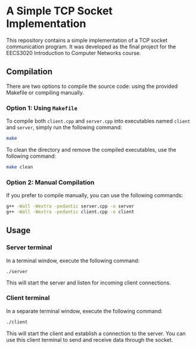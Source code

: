 # A Simple TCP Socket Implementation

This repository contains a simple implementation of a TCP socket communication program. It was developed as the final project for the EECS3020 Introduction to Computer Networks course.

## Compilation

There are two options to compile the source code: using the provided Makefile or compiling manually.

### Option 1: Using `Makefile`

To compile both `client.cpp` and `server.cpp` into executables named `client` and `server`, simply run the following command:

```bash
make
```

To clean the directory and remove the compiled executables, use the following command:

```bash
make clean
```

### Option 2: Manual Compilation

If you prefer to compile manually, you can use the following commands:

```bash
g++ -Wall -Wextra -pedantic server.cpp -o server
g++ -Wall -Wextra -pedantic client.cpp -o client
```

## Usage

### Server terminal

In a terminal window, execute the following command:

```
./server
```

This will start the server and listen for incoming client connections.

### Client terminal

In a separate terminal window, execute the following command:

```bash
./client
```

This will start the client and establish a connection to the server. You can use this client terminal to send and receive data through the socket.
